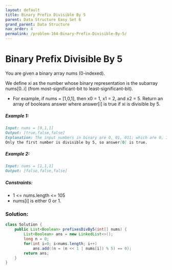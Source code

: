```yaml
---
layout: default
title: Binary Prefix Divisible By 5
parent: Data Structure Easy Set 6
grand_parent: Data Structure
nav_order: 4
permalink: /problem-164-Binary-Prefix-Divisible-By-5/
---
```

# Binary Prefix Divisible By 5
You are given a binary array nums (0-indexed).

We define xi as the number whose binary representation is the subarray nums[0..i] (from most-significant-bit to least-significant-bit).

* For example, if nums = [1,0,1], then x0 = 1, x1 = 2, and x2 = 5.
Return an array of booleans answer where answer[i] is true if xi is divisible by 5.

##### Example 1:
```markdown
Input: nums = [0,1,1]
Output: [true,false,false]
Explanation: The input numbers in binary are 0, 01, 011; which are 0, 1, and 3 in base-10.
Only the first number is divisible by 5, so answer[0] is true.
```
##### Example 2:
```markdown
Input: nums = [1,1,1]
Output: [false,false,false]
```
##### Constraints:
* 1 <= nums.length <= 105
* nums[i] is either 0 or 1.

### Solution:
```java
class Solution {
    public List<Boolean> prefixesDivBy5(int[] nums) {
        List<Boolean> ans = new LinkedList<>();
        long n = 0;
        for(int i=0; i<nums.length; i++)
            ans.add((n = (n << 1 | nums[i]) % 5) == 0);
        return ans;
    }
}
```
